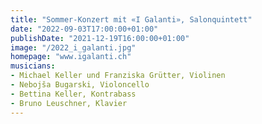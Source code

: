 ```yaml
---
title: "Sommer-Konzert mit «I Galanti», Salonquintett"
date: "2022-09-03T17:00:00+01:00"
publishDate: "2021-12-19T16:00:00+01:00"
image: "/2022_i_galanti.jpg"
homepage: "www.igalanti.ch"
musicians:
- Michael Keller und Franziska Grütter, Violinen
- Nebojša Bugarski, Violoncello
- Bettina Keller, Kontrabass
- Bruno Leuschner, Klavier
---
```


